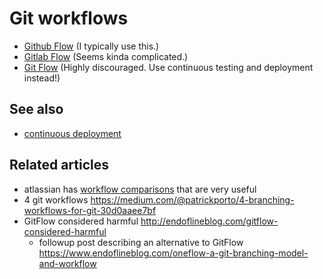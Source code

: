 # Git workflows

- [Github Flow](github.md) (I typically use this.)
- [Gitlab Flow](gitlab.md) (Seems kinda complicated.)
- [Git Flow](git-flow.md) (Highly discouraged. Use continuous testing and deployment instead!)

## See also
- [continuous deployment](../../continuous-deployment/README.md)

## Related articles
- atlassian has [workflow comparisons](https://www.atlassian.com/git/tutorials/comparing-workflows) that are very useful
- 4 git workflows https://medium.com/@patrickporto/4-branching-workflows-for-git-30d0aaee7bf
- GitFlow considered harmful http://endoflineblog.com/gitflow-considered-harmful
  - followup post describing an alternative to GitFlow https://www.endoflineblog.com/oneflow-a-git-branching-model-and-workflow
